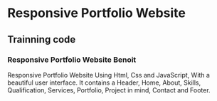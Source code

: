# Responsive Portfolio Website
## Trainning code
### Responsive Portfolio Website Benoit
Responsive Portfolio Website Using Html, Css and JavaScript, With a beautiful user interface. It contains a Header, Home, About, Skills, Qualification, Services, Portfolio, Project in mind, Contact and Footer.
